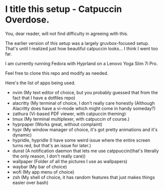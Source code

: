 # I title this setup - Catpuccin Overdose.
You, dear reader, will not find difficulty in agreeing with this.

The earlier version of this setup was a largely gruvbox-focused setup. That's until I realized just how beautiful catpuccin looks... I think I went too far.

I am currently running Fedora with Hyprland on a Lenovo Yoga Slim 7i Pro. 

Feel free to clone this repo and modify as needed.

Here's the list of apps being used.

- nvim (My text editor of choice, but you probably guessed that from the fact that I have a dotfiles repo)
- alacritty (My terminal of choice, I don't really care honestly (Although Alacritty does have a vi-mode which might come in handy someday?)
- zathura (Vi-based PDF viewer, with catpuccin theming)
- tmux (My terminal multiplexer, with catpuccin of course.)
- hyprpaper (Works great, without complaint)
- hypr (My window manager of choice, it's got pretty animations and it's dynamic)
- hypridle, hypridle (I have some weird issue where the entire screen turns red, but that's an issue for later.)
- dunst (A notification daemon that lets me use catppuccin(that's literally the only reason, I don't really care))
- wallpaper (Folder of all the pictures I use as wallpapers)
- waybar (My bar of choice)
- wofi (My app menu of choice)
- zsh (My shell of choice, it has random features that just makes things easier over bash)
